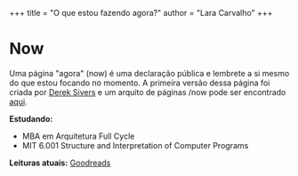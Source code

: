 +++
title = "O que estou fazendo agora?"
author = "Lara Carvalho"
+++

# Now

Uma página "agora" (now) é uma declaração pública e lembrete a si mesmo do que estou focando no momento. A primeira versão dessa página foi criada por [Derek Sivers](https://sivers.org/now) e um arquito de páginas /now pode ser encontrado [aqui](https://nownownow.com/).

**Estudando:**
- MBA em Arquitetura Full Cycle
- MIT 6.001 Structure and Interpretation of Computer Programs

**Leituras atuais:**
[Goodreads](https://goodreads.com/laracarvalho)

